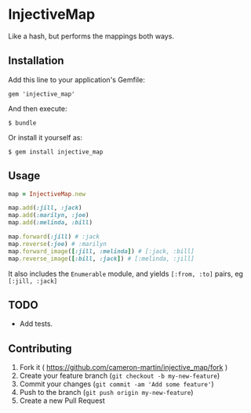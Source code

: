 # InjectiveMap

Like a hash, but performs the mappings both ways.

## Installation

Add this line to your application's Gemfile:

    gem 'injective_map'

And then execute:

    $ bundle

Or install it yourself as:

    $ gem install injective_map

## Usage

```ruby
map = InjectiveMap.new

map.add(:jill, :jack)
map.add(:marilyn, :joe)
map.add(:melinda, :bill)

map.forward(:jill) # :jack
map.reverse(:joe) # :marilyn
map.forward_image([:jill, :melinda]) # [:jack, :bill]
map.reverse_image([:bill, :jack]) # [:melinda, :jill]
```

It also includes the `Enumerable` module, and yields `[:from, :to]` pairs, eg `[:jill, :jack]`

## TODO

* Add tests.

## Contributing

1. Fork it ( https://github.com/cameron-martin/injective_map/fork )
2. Create your feature branch (`git checkout -b my-new-feature`)
3. Commit your changes (`git commit -am 'Add some feature'`)
4. Push to the branch (`git push origin my-new-feature`)
5. Create a new Pull Request
